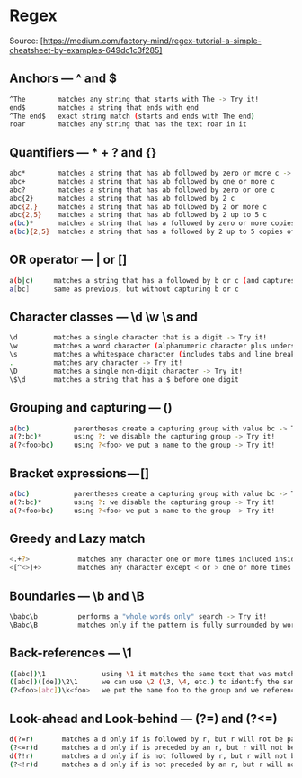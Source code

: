 # Regex

Source: [https://medium.com/factory-mind/regex-tutorial-a-simple-cheatsheet-by-examples-649dc1c3f285]

## Anchors — ^ and $

```bash
^The        matches any string that starts with The -> Try it!
end$        matches a string that ends with end
^The end$   exact string match (starts and ends with The end)
roar        matches any string that has the text roar in it
```

## Quantifiers — * + ? and {}

```bash
abc*        matches a string that has ab followed by zero or more c -> Try it!
abc+        matches a string that has ab followed by one or more c
abc?        matches a string that has ab followed by zero or one c
abc{2}      matches a string that has ab followed by 2 c
abc{2,}     matches a string that has ab followed by 2 or more c
abc{2,5}    matches a string that has ab followed by 2 up to 5 c
a(bc)*      matches a string that has a followed by zero or more copies of the sequence bc
a(bc){2,5}  matches a string that has a followed by 2 up to 5 copies of the sequence bc
```

## OR operator — | or []
```bash
a(b|c)     matches a string that has a followed by b or c (and captures b or c) -> Try it!
a[bc]      same as previous, but without capturing b or c
```

## Character classes — \d \w \s and
```bash
\d         matches a single character that is a digit -> Try it!
\w         matches a word character (alphanumeric character plus underscore) -> Try it!
\s         matches a whitespace character (includes tabs and line breaks)
.          matches any character -> Try it!
\D         matches a single non-digit character -> Try it!
\$\d       matches a string that has a $ before one digit
```

## Grouping and capturing — ()

```bash
a(bc)           parentheses create a capturing group with value bc -> Try it!
a(?:bc)*        using ?: we disable the capturing group -> Try it!
a(?<foo>bc)     using ?<foo> we put a name to the group -> Try it!
```

## Bracket expressions — []

```bash
a(bc)           parentheses create a capturing group with value bc -> Try it!
a(?:bc)*        using ?: we disable the capturing group -> Try it!
a(?<foo>bc)     using ?<foo> we put a name to the group -> Try it!
```

## Greedy and Lazy match

```bash
<.+?>            matches any character one or more times included inside < and >, expanding as needed -> Try it!
<[^<>]+>         matches any character except < or > one or more times included inside < and > -> Try it!
```

## Boundaries — \b and \B

```bash
\babc\b          performs a "whole words only" search -> Try it!
\Babc\B          matches only if the pattern is fully surrounded by word characters -> Try it!
```

## Back-references — \1

```bash
([abc])\1              using \1 it matches the same text that was matched by the first capturing group -> Try it!
([abc])([de])\2\1      we can use \2 (\3, \4, etc.) to identify the same text that was matched by the second (third, fourth, etc.) capturing group -> Try it!
(?<foo>[abc])\k<foo>   we put the name foo to the group and we reference it later (\k<foo>). The result is the same of the first regex -> Try it!
```

## Look-ahead and Look-behind — (?=) and (?<=)

```bash
d(?=r)       matches a d only if is followed by r, but r will not be part of the overall regex match -> Try it!
(?<=r)d      matches a d only if is preceded by an r, but r will not be part of the overall regex match -> Try it!
d(?!r)       matches a d only if is not followed by r, but r will not be part of the overall regex match -> Try it!
(?<!r)d      matches a d only if is not preceded by an r, but r will not be part of the overall regex match -> Try it!
```

